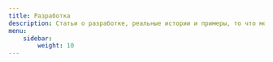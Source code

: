 ```yaml
---
title: Разработка
description: Статьи о разработке, реальные истории и примеры, то что можно применять на работе
menu:
    sidebar:
        weight: 10
---
```

